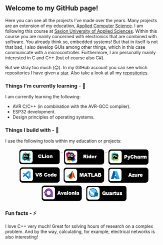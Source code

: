 ## Welcome to my GitHub page!

Here you can see all the projects I've made over the years. Many projects are an extension of my education, [Applied Computer Science](https://www.saxion.edu/programmes/bachelor/applied-computer-science). I am following this course at [Saxion University of Applied Sciences](https://www.saxion.edu). 
Within this course you are mainly concerned with electronics that are combined with software. You already think so, embedded systems! But that in itself is not that bad, I also develop GUIs among other things, which in this case communicate with a microcontroller. Furthermore, I am personally mainly interested in C and C++ (but of course also C#).

But we stray too much (😊). In my GitHub account you can see which repositories I have given a [star](https://github.com/BobAaldering?tab=stars). Also take a look at all my [repositories](https://github.com/BobAaldering?tab=repositories).

### Things I'm currently learning - 🌱

I am currently learning the following:

* AVR C/C++ (in combination with the AVR-GCC compiler).
* ESP32 development.
* Design principles of operating systems.

### Things I build with - 🚧

I use the following tools within my education or projects:

<p align="center">
  <a href="https://www.jetbrains.com/clion/">
    <img src="img/CLION_README_LOGO_BOBAA.png" alt="CLion" width="130px" height="50px" style="vertical-align:top; margin:4px">
  </a>  

  <a href="https://www.jetbrains.com/rider/">
    <img src="img/RIDER_README_LOGO_BOBAA.png" alt="Rider" width="130px" height="50px" style="vertical-align:top; margin:4px">
  </a>

  <a href="https://www.jetbrains.com/pycharm/">
    <img src="img/PYCHARM_README_LOGO_BOBAA.png" alt="PyCharm" width="130px" height="50px" style="vertical-align:top; margin:4px">
  </a>

  <a href="https://code.visualstudio.com/">
    <img src="img/VS_CODE_README_LOGO_BOBAA.png" alt="Visual Studio Code" width="130px" height="50px" style="vertical-align:top; margin:4px">
  </a>
  
  <a href="https://nl.mathworks.com/products/matlab.html">
    <img src="img/MATLAB_README_LOGO_BOBAA.png" alt="MATLAB" width="130px" height="50px" style="vertical-align:top; margin:4px">
  </a>

   <a href="https://azure.microsoft.com/en-us/">
    <img src="img/AZURE_README_LOGO_BOBAA.png" alt="Azure" width="130px" height="50px" style="vertical-align:top; margin:4px">
   </a>
  
   <a href="https://avaloniaui.net/">
    <img src="img/AVALONIA_README_LOGO_BOBAA.png" alt="Avalonia UI" width="130px" height="50px" style="vertical-align:top; margin:4px">
   </a>
  
  <a href="https://www.intel.com/content/www/us/en/software/programmable/quartus-prime/overview.html">
    <img src="img/QUARTUS_README_LOGO_BOBAA.png" alt="Quartus" width="130px" height="50px" style="vertical-align:top; margin:4px">
  </a>  
</p>

### Fun facts - ⚡

I love C++ very much! Great for solving hours of research on a complex problem. And by the way, calculating, for example, electrical networks is also interesting!
